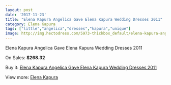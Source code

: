 ```yaml
---
layout: post
date: '2017-11-23'
title: "Elena Kapura Angelica Gave Elena Kapura Wedding Dresses 2011"
category: Elena Kapura
tags: ["little","angelica","dresses","kapura","unique"]
image: http://img.hectodress.com/5973-thickbox_default/elena-kapura-angelica-gave-elena-kapura-wedding-dresses-2011.jpg
---
```

Elena Kapura Angelica Gave Elena Kapura Wedding Dresses 2011

On Sales: **$268.32**
<a href="https://www.hectodress.com/elena-kapura/2926-elena-kapura-angelica-gave-elena-kapura-wedding-dresses-2011.html"><amp-img layout="responsive" width="600" height="600" src="//img.hectodress.com/5973-thickbox_default/elena-kapura-angelica-gave-elena-kapura-wedding-dresses-2011.jpg" alt="Elena Kapura Angelica Gave Elena Kapura Wedding Dresses 2011 0" /></a>
<a href="https://www.hectodress.com/elena-kapura/2926-elena-kapura-angelica-gave-elena-kapura-wedding-dresses-2011.html"><amp-img layout="responsive" width="600" height="600" src="//img.hectodress.com/5976-thickbox_default/elena-kapura-angelica-gave-elena-kapura-wedding-dresses-2011.jpg" alt="Elena Kapura Angelica Gave Elena Kapura Wedding Dresses 2011 1" /></a>
<a href="https://www.hectodress.com/elena-kapura/2926-elena-kapura-angelica-gave-elena-kapura-wedding-dresses-2011.html"><amp-img layout="responsive" width="600" height="600" src="//img.hectodress.com/5975-thickbox_default/elena-kapura-angelica-gave-elena-kapura-wedding-dresses-2011.jpg" alt="Elena Kapura Angelica Gave Elena Kapura Wedding Dresses 2011 2" /></a>
<a href="https://www.hectodress.com/elena-kapura/2926-elena-kapura-angelica-gave-elena-kapura-wedding-dresses-2011.html"><amp-img layout="responsive" width="600" height="600" src="//img.hectodress.com/5974-thickbox_default/elena-kapura-angelica-gave-elena-kapura-wedding-dresses-2011.jpg" alt="Elena Kapura Angelica Gave Elena Kapura Wedding Dresses 2011 3" /></a>

Buy it: [Elena Kapura Angelica Gave Elena Kapura Wedding Dresses 2011](https://www.hectodress.com/elena-kapura/2926-elena-kapura-angelica-gave-elena-kapura-wedding-dresses-2011.html "Elena Kapura Angelica Gave Elena Kapura Wedding Dresses 2011")

View more: [Elena Kapura](https://www.hectodress.com/51-elena-kapura "Elena Kapura")